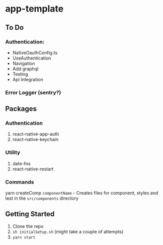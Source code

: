 # app-template

## To Do
### Authentication:
- NativeOauthConfig.ts
- UseAuthentication
- Navigation
- Add graphql
- Testing
- Api Integration

### Error Logger (sentry?)

## Packages

### Authentication
1. react-native-app-auth
2. react-native-keychain

### Utility
1. date-fns
2. react-native-restart

### Commands
yarn createComp `componentName` - Creates files for component, styles and test in the `src/components` directory

## Getting Started

1. Clone the repo
2. `sh initialSetup.sh` (might take a couple of attempts) 
3. `yarn start`

